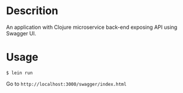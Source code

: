 # Descrition

An application with Clojure microservice back-end exposing API using Swagger UI.

# Usage

    $ lein run

Go to `http://localhost:3000/swagger/index.html`